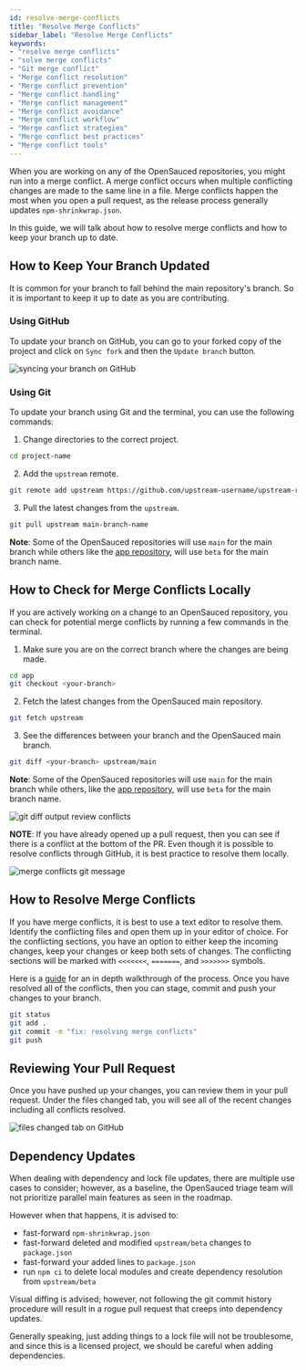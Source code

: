 ```yaml
---
id: resolve-merge-conflicts
title: "Resolve Merge Conflicts"
sidebar_label: "Resolve Merge Conflicts"
keywords: 
- "resolve merge conflicts" 
- "solve merge conflicts" 
- "Git merge conflict" 
- "Merge conflict resolution" 
- "Merge conflict prevention" 
- "Merge conflict handling" 
- "Merge conflict management" 
- "Merge conflict avoidance" 
- "Merge conflict workflow" 
- "Merge conflict strategies" 
- "Merge conflict best practices" 
- "Merge conflict tools" 
---
```


When you are working on any of the OpenSauced repositories, you might run into a merge conflict. A merge conflict occurs when multiple conflicting changes are made to the same line in a file. Merge conflicts happen the most when you open a pull request, as the release process generally updates `npm-shrinkwrap.json`.

In this guide, we will talk about how to resolve merge conflicts and how to keep your branch up to date.

## How to Keep Your Branch Updated

It is common for your branch to fall behind the main repository's branch. So it is important to keep it up to date as you are contributing.

### Using GitHub

To update your branch on GitHub, you can go to your forked copy of the project and click on `Sync fork` and then the `Update branch` button.

![syncing your branch on GitHub](../../../static/img/sync-branch-GH.png)

### Using Git

To update your branch using Git and the terminal, you can use the following commands:

1. Change directories to the correct project.

```bash
cd project-name
```

2. Add the `upstream` remote.

```bash
git remote add upstream https://github.com/upstream-username/upstream-repository.git
```

3. Pull the latest changes from the `upstream`.

```bash
git pull upstream main-branch-name
```

**Note**: Some of the OpenSauced repositories will use `main` for the main branch while others like the [app repository](https://github.com/open-sauced/app), will use `beta` for the main branch name.

## How to Check for Merge Conflicts Locally

If you are actively working on a change to an OpenSauced repository, you can check for potential merge conflicts by running a few commands in the terminal.

1. Make sure you are on the correct branch where the changes are being made.

```bash
cd app
git checkout <your-branch>
```

2. Fetch the latest changes from the OpenSauced main repository.

```bash
git fetch upstream
```

3. See the differences between your branch and the OpenSauced main branch.

```bash
git diff <your-branch> upstream/main
```

**Note**: Some of the OpenSauced repositories will use `main` for the main branch while others, like the [app repository](https://github.com/open-sauced/app), will use `beta` for the main branch name.

![git diff output review conflicts](../../../static/img/contributing-resolve-merge-conflicts-review-conflicts.png)

**NOTE**: If you have already opened up a pull request, then you can see if there is a conflict at the bottom of the PR. Even though it is possible to resolve conflicts through GitHub, it is best practice to resolve them locally.

![merge conflicts git message](../../../static/img/contributing-resolve-merge-conflicts-dont-do.png)

## How to Resolve Merge Conflicts

If you have merge conflicts, it is best to use a text editor to resolve them. Identify the conflicting files and open them up in your editor of choice. For the conflicting sections, you have an option to either keep the incoming changes, keep your changes or keep both sets of changes. The conflicting sections will be marked with `<<<<<<<`, `=======`, and `>>>>>>>` symbols.

Here is a [guide](https://dev.to/opensauced/keeping-your-branch-up-to-date-and-handling-merge-conflicts-while-waiting-for-pr-reviews-3b3h) for an in depth walkthrough of the process. Once you have resolved all of the conflicts, then you can stage, commit and push your changes to your branch.

```bash
git status
git add .
git commit -m "fix: resolving merge conflicts"
git push
```

## Reviewing Your Pull Request

Once you have pushed up your changes, you can review them in your pull request. Under the files changed tab, you will see all of the recent changes including all conflicts resolved.

![files changed tab on GitHub](../../../static/img/files-changed-tab.png)

## Dependency Updates

When dealing with dependency and lock file updates, there are multiple use cases to consider; however, as a baseline, the OpenSauced triage team will not prioritize parallel main features as seen in the roadmap.

However when that happens, it is advised to:

- fast-forward `npm-shrinkwrap.json`
- fast-forward deleted and modified `upstream/beta` changes to `package.json`
- fast-forward your added lines to `package.json`
- run `npm ci` to delete local modules and create dependency resolution from `upstream/beta`

Visual diffing is advised; however, not following the git commit history procedure will result in a rogue pull request that creeps into dependency updates.

Generally speaking, just adding things to a lock file will not be troublesome, and since this is a licensed project, we should be careful when adding dependencies.
